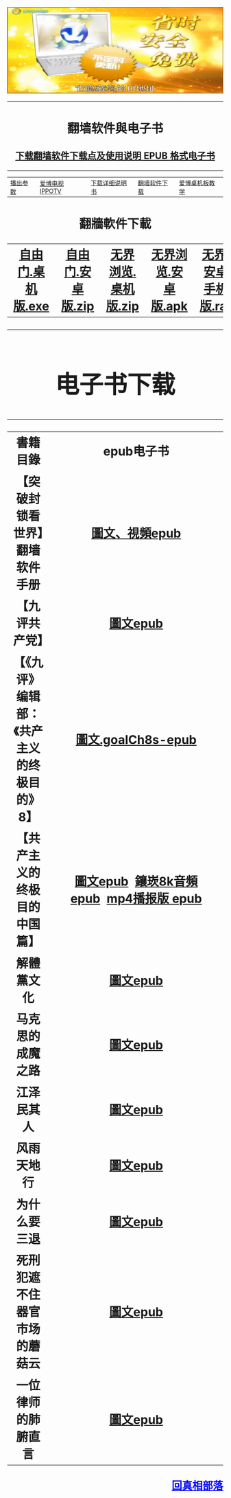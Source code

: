 
<table>
	
<div align="center">
<IMG SRC="https://github.com/dfchunsring/wer/blob/master/img/1411040930302109.1.jpg?raw=true" width=880></a><br></div>	
	
<tr><td width=880;><h1 align="center"><b>翻墙软件與电子书</b></h1>

[ <div align="center"><h2>下载翻墙软件下载点及使用说明 EPUB 格式电子书</h2></div>](https://github.com/dfchunsring/wer/blob/master/fq/fangqian.epub?raw=true)
</tr></td>
</table>

<table>
	<td><a href='https://github.com/gofun72/telove/blob/master/she-1.md'>播出参数</a></td>
	<td><a href='https://github.com/dfchunsring/drdr/blob/master/fg/Green_iPPOTV.exe?raw=true'>爱博电视IPPOTV </a></td>
	<td><a href='https://github.com/dfchunsring/drdr/blob/master/fg/fangqian.epub?raw=true'>下载详细说明书</a></td>
	<td><a href='https://github.com/goodabc/GCC/blob/master/fangqian.md'>翻墙软件下载</a></td>
	<td><a href='https://github.com/dfchunsring/drdr/blob/master/intdv-installation-teaching/iPPOTV.mp4?raw=true'>爱博桌机板教学 </a>
</td>
</table>

<h1 align="center"><b>翻牆軟件下載</b></p>

<table>
 <td><a href='https://github.com/dfchunsring/wer/blob/master/fq/fg764p.exe?raw=true'>自由门.桌机版.exe</a></td>
 <td><a href='https://github.com/dfchunsring/wer/blob/master/fq/fg-20160129-32.zip?raw=true'>自由门.安卓版.zip</a></td>
 <td><a href='https://github.com/dfchunsring/wer/blob/master/fq/u1704.zip?raw=true'>无界浏览.桌机版.zip</a></td>
 <td><a href='https://github.com/dfchunsring/wer/blob/master/fq/um4.2.apk?raw=true'>无界浏览.安卓版.apk</a></td>
 <td><a href='https://github.com/dfchunsring/wer/blob/master/fq/1.0.8.%20(2017%E5%B9%B411%E6%9C%8811%E6%97%A5).rar?raw=true'>无界.安卓手机版.rar</a></td>
</table>

<table>
  <tr><td width=880;><h1 align="center"><b>电子书下载</b></h1></td></tr>
<table  cellspacing="1" cellpadding="1">
<tr  width="880">
	<td  width="480">書籍目錄</td>
	<td  width="400">epub电子书</td>
</tr>
<tr>
	<td>【突破封锁看世界】翻墙软件手册</td>
	<td><a href="https://git.io/dici">圖文、視頻epub</a></td>
</tr>
<tr>
	<td>【九评共产党】</td>
	<td><a href="https://git.io/9ping">圖文epub</a></td>
</tr>
	
<tr>
	<td>【《九评》编辑部：《共产主义的终极目的》8】</td>
	<td><a href="https://github.com/dfchunsring/wer/blob/master/epub/goalCh8s%20-05-.epub?raw=true">圖文.goalCh8s-epub</a></td>
</tr>	
	
<tr>
	<td>【共产主义的终极目的中国篇】</td>
	<td><a href="https://github.com/dfchunsring/wer/blob/master/epub/gbUltiGoalCmChina.epub?raw=true">圖文epub</a>&nbsp;&nbsp;<a href="https://git.io/8k">鑲崁8k音頻epub</a>&nbsp;&nbsp;<a href="https://github.com/dfchunsring/yue/blob/master/uty.md" target="_blank">mp4播报版 epub </a></td>
</tr>
<tr>
	<td>解體黨文化</td>
	<td><a href="https://git.io/jtdwh">圖文epub</a></td>
</tr>
<tr>
	<td>马克思的成魔之路</td>
	<td><a href="https://git.io/mks">圖文epub</a></td>
</tr>
<tr>
	<td>江泽民其人</td>
	<td><a href="https://git.io/jzmqr">圖文epub</a></td>
</tr>
<tr>
	<td>风雨天地行</td>
	<td><a href="https://git.io/fytdx">圖文epub</a></td>
</tr>
<tr>
	<td>为什么要三退</td>
	<td><a href="https://git.io/whytd">圖文epub</a></td>
</tr>
<tr>
	<td>死刑犯遮不住器官市场的蘑菇云</td>
	<td><a href="https://git.io/mro">圖文epub</a></td>
</tr>
<tr>
	<td>一位律师的肺腑直言</td>
	<td><a href="https://github.com/dfchunsring/wer/blob/master/epub/lawyer.epub?raw=true">圖文epub</a></td>
</tr>
</table>
 <div align="right"><a href="https://git.io/goal" style="font-size:24px;color:blue;">回真相部落</a></div>
 </body>
</html>


<br />
